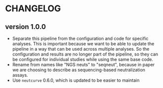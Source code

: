 # CHANGELOG

## version 1.0.0
- Separate this pipeline from the configuration and code for specific analyses. This is important because we want to be able to update the pipeline in a way that can be used across multiple analyses. So the configuration and results are no longer part of the pipeline, so they can be configured for individual studies while using the same base code.
- Rename from names like "NGS neuts" to "seqneut", because in paper we are choosing to describe as sequencing-based neutralization assays.
- Use `neutcurve` 0.6.0, which is updated to be easier to maintain 
